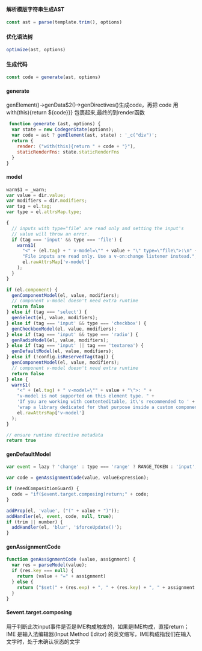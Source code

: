 #### 解析模版字符串生成AST
```javascript
const ast = parse(template.trim(), options)
```

#### 优化语法树
```javascript
optimize(ast, options)
```

#### 生成代码
```javascript
const code = generate(ast, options)
```

#### generate
genElement()->genData$2()->genDirectives()生成code，再把 code 用 with(this){return ${code}}} 包裹起来,最终的到render函数
```javascript
 function generate (ast, options) {
  var state = new CodegenState(options);
  var code = ast ? genElement(ast, state) : '_c("div")';
  return {
    render: ("with(this){return " + code + "}"),
    staticRenderFns: state.staticRenderFns
  }
}
```

#### model
```javascript
warn$1 = _warn;
var value = dir.value;
var modifiers = dir.modifiers;
var tag = el.tag;
var type = el.attrsMap.type;

{
  // inputs with type="file" are read only and setting the input's
  // value will throw an error.
  if (tag === 'input' && type === 'file') {
    warn$1(
      "<" + (el.tag) + " v-model=\"" + value + "\" type=\"file\">:\n" +
      "File inputs are read only. Use a v-on:change listener instead.",
      el.rawAttrsMap['v-model']
    );
  }
}

if (el.component) {
  genComponentModel(el, value, modifiers);
  // component v-model doesn't need extra runtime
  return false
} else if (tag === 'select') {
  genSelect(el, value, modifiers);
} else if (tag === 'input' && type === 'checkbox') {
  genCheckboxModel(el, value, modifiers);
} else if (tag === 'input' && type === 'radio') {
  genRadioModel(el, value, modifiers);
} else if (tag === 'input' || tag === 'textarea') {
  genDefaultModel(el, value, modifiers);
} else if (!config.isReservedTag(tag)) {
  genComponentModel(el, value, modifiers);
  // component v-model doesn't need extra runtime
  return false
} else {
  warn$1(
    "<" + (el.tag) + " v-model=\"" + value + "\">: " +
    "v-model is not supported on this element type. " +
    'If you are working with contenteditable, it\'s recommended to ' +
    'wrap a library dedicated for that purpose inside a custom component.',
    el.rawAttrsMap['v-model']
  );
}

// ensure runtime directive metadata
return true
```

#### genDefaultModel
```javascript
var event = lazy ? 'change' : type === 'range' ? RANGE_TOKEN : 'input';

var code = genAssignmentCode(value, valueExpression);

if (needCompositionGuard) {
  code = "if($event.target.composing)return;" + code;
}

addProp(el, 'value', ("(" + value + ")"));
addHandler(el, event, code, null, true);
if (trim || number) {
  addHandler(el, 'blur', '$forceUpdate()');
}
```

#### genAssignmentCode
```javascript
function genAssignmentCode (value, assignment) {
  var res = parseModel(value);
  if (res.key === null) {
    return (value + "=" + assignment)
  } else {
    return ("$set(" + (res.exp) + ", " + (res.key) + ", " + assignment + ")")
  }
}
```

#### $event.target.composing
用于判断此次input事件是否是IME构成触发的，如果是IME构成，直接return；IME 是输入法编辑器(Input Method Editor) 的英文缩写，IME构成指我们在输入文字时，处于未确认状态的文字

